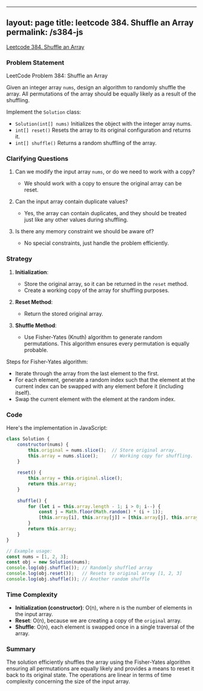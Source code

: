 
---
layout: page
title: leetcode 384. Shuffle an Array
permalink: /s384-js
---
[Leetcode 384. Shuffle an Array](https://algoadvance.github.io/algoadvance/l384)
### Problem Statement

LeetCode Problem 384: Shuffle an Array

Given an integer array `nums`, design an algorithm to randomly shuffle the array. All permutations of the array should be equally likely as a result of the shuffling.

Implement the `Solution` class:
- `Solution(int[] nums)` Initializes the object with the integer array nums.
- `int[] reset()` Resets the array to its original configuration and returns it.
- `int[] shuffle()` Returns a random shuffling of the array.

### Clarifying Questions

1. Can we modify the input array `nums`, or do we need to work with a copy?
   - We should work with a copy to ensure the original array can be reset.
   
2. Can the input array contain duplicate values?
   - Yes, the array can contain duplicates, and they should be treated just like any other values during shuffling.
   
3. Is there any memory constraint we should be aware of?
   - No special constraints, just handle the problem efficiently.

### Strategy

1. **Initialization**:
   - Store the original array, so it can be returned in the `reset` method.
   - Create a working copy of the array for shuffling purposes.

2. **Reset Method**:
   - Return the stored original array.

3. **Shuffle Method**:
   - Use Fisher-Yates (Knuth) algorithm to generate random permutations. This algorithm ensures every permutation is equally probable.

Steps for Fisher-Yates algorithm:
- Iterate through the array from the last element to the first.
- For each element, generate a random index such that the element at the current index can be swapped with any element before it (including itself).
- Swap the current element with the element at the random index.

### Code

Here's the implementation in JavaScript:

```javascript
class Solution {
    constructor(nums) {
        this.original = nums.slice();  // Store original array.
        this.array = nums.slice();     // Working copy for shuffling.
    }
    
    reset() {
        this.array = this.original.slice();
        return this.array;
    }
    
    shuffle() {
        for (let i = this.array.length - 1; i > 0; i--) {
            const j = Math.floor(Math.random() * (i + 1));
            [this.array[i], this.array[j]] = [this.array[j], this.array[i]];
        }
        return this.array;
    }
}

// Example usage:
const nums = [1, 2, 3];
const obj = new Solution(nums);
console.log(obj.shuffle()); // Randomly shuffled array
console.log(obj.reset());   // Resets to original array [1, 2, 3]
console.log(obj.shuffle()); // Another random shuffle
```

### Time Complexity

- **Initialization (constructor)**: O(n), where n is the number of elements in the input array.
- **Reset**: O(n), because we are creating a copy of the `original` array.
- **Shuffle**: O(n), each element is swapped once in a single traversal of the array.

### Summary

The solution efficiently shuffles the array using the Fisher-Yates algorithm ensuring all permutations are equally likely and provides a means to reset it back to its original state. The operations are linear in terms of time complexity concerning the size of the input array.